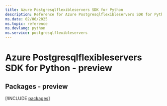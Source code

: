 ```yaml
---
title: Azure Postgresqlflexibleservers SDK for Python
description: Reference for Azure Postgresqlflexibleservers SDK for Python
ms.date: 02/06/2025
ms.topic: reference
ms.devlang: python
ms.service: postgresqlflexibleservers
---
```

# Azure Postgresqlflexibleservers SDK for Python - preview
## Packages - preview
[!INCLUDE [packages](postgresqlflexibleservers-index.md)]